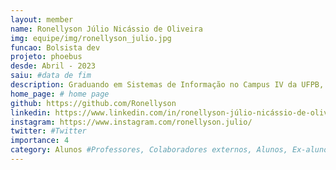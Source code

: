 ```yaml
---
layout: member
name: Ronellyson Júlio Nicássio de Oliveira
img: equipe/img/ronellyson_julio.jpg
funcao: Bolsista dev
projeto: phoebus 
desde: Abril - 2023
saiu: #data de fim
description: Graduando em Sistemas de Informação no Campus IV da UFPB, em Rio Tinto-PB. Tenho interesse em desenvolvimento Java back-end e desenvolvimento mobile.
home_page: # home page
github: https://github.com/Ronellyson
linkedin: https://www.linkedin.com/in/ronellyson-júlio-nicássio-de-oliveira-4481b61a2
instagram: https://www.instagram.com/ronellyson.julio/
twitter: #Twitter
importance: 4
category: Alunos #Professores, Colaboradores externos, Alunos, Ex-alunos
---
```

